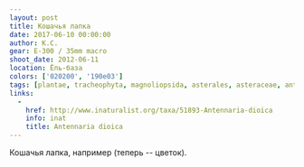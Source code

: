 ```yaml
---
layout: post
title: Кошачья лапка
date: 2017-06-10 00:00:00
author: К.С.
gear: E-300 / 35mm macro
shoot_date: 2012-06-11
location: Ёль-база
colors: ['020200', '190e03']
tags: [plantae, tracheophyta, magnoliopsida, asterales, asteraceae, antennaria, antennaria dioica]
links:
  -
    href: http://www.inaturalist.org/taxa/51893-Antennaria-dioica
    info: inat
    title: Antennaria dioica
---
```

Кошачья лапка, например (теперь -- цветок).
